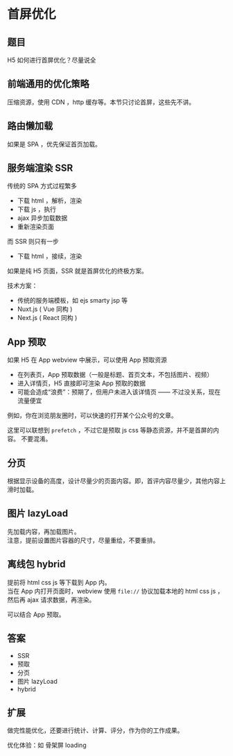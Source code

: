 # 首屏优化

## 题目

H5 如何进行首屏优化？尽量说全

## 前端通用的优化策略

压缩资源，使用 CDN ，http 缓存等。本节只讨论首屏，这些先不讲。

## 路由懒加载

如果是 SPA ，优先保证首页加载。

## 服务端渲染 SSR

传统的 SPA 方式过程繁多
- 下载 html ，解析，渲染
- 下载 js ，执行
- ajax 异步加载数据
- 重新渲染页面

而 SSR 则只有一步
- 下载 html ，接续，渲染

如果是纯 H5 页面，SSR 就是首屏优化的终极方案。

技术方案：
- 传统的服务端模板，如 ejs smarty jsp 等
- Nuxt.js ( Vue 同构 )
- Next.js ( React 同构 )

## App 预取

如果 H5 在 App webview 中展示，可以使用 App 预取资源
- 在列表页，App 预取数据（一般是标题、首页文本，不包括图片、视频）
- 进入详情页，H5 直接即可渲染 App 预取的数据
- 可能会造成“浪费”：预期了，但用户未进入该详情页 —— 不过没关系，现在流量便宜

例如，你在浏览朋友圈时，可以快速的打开某个公众号的文章。

这里可以联想到 `prefetch` ，不过它是预取 js css 等静态资源，并不是首屏的内容。
不要混淆。

## 分页

根据显示设备的高度，设计尽量少的页面内容。即，首评内容尽量少，其他内容上滑时加载。

## 图片 lazyLoad

先加载内容，再加载图片。<br>
注意，提前设置图片容器的尺寸，尽量重绘，不要重排。

## 离线包 hybrid

提前将 html css js 等下载到 App 内。<br>
当在 App 内打开页面时，webview 使用 `file://` 协议加载本地的 html css js ，然后再 ajax 请求数据，再渲染。

可以结合 App 预取。

## 答案

- SSR
- 预取
- 分页
- 图片 lazyLoad
- hybrid

## 扩展

做完性能优化，还要进行统计、计算、评分，作为你的工作成果。

优化体验：如 骨架屏 loading
